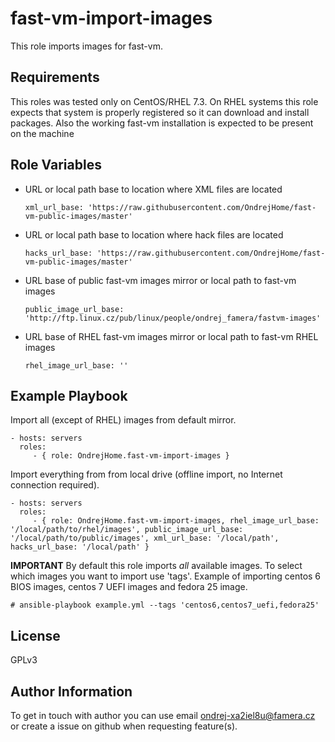 fast-vm-import-images
=====================

This role imports images for fast-vm.

Requirements
------------

This roles was tested only on CentOS/RHEL 7.3. On RHEL systems this role expects that system is properly registered so it can download and install packages.
Also the working fast-vm installation is expected to be present on the machine

Role Variables
--------------

  - URL or local path base to location where XML files are located
    ```
    xml_url_base: 'https://raw.githubusercontent.com/OndrejHome/fast-vm-public-images/master'
    ```

  - URL or local path base to location where hack files are located
    ```
    hacks_url_base: 'https://raw.githubusercontent.com/OndrejHome/fast-vm-public-images/master'
    ```

  - URL base of public fast-vm images mirror or local path to fast-vm images
    ```
    public_image_url_base: 'http://ftp.linux.cz/pub/linux/people/ondrej_famera/fastvm-images'
    ```

  - URL base of RHEL fast-vm images mirror or local path to fast-vm RHEL images
    ```
    rhel_image_url_base: ''
    ```

Example Playbook
----------------

Import all (except of RHEL) images from default mirror.

    - hosts: servers
      roles:
         - { role: OndrejHome.fast-vm-import-images }


Import everything from from local drive (offline import, no Internet connection required).

    - hosts: servers
      roles:
         - { role: OndrejHome.fast-vm-import-images, rhel_image_url_base: '/local/path/to/rhel/images', public_image_url_base: '/local/path/to/public/images', xml_url_base: '/local/path', hacks_url_base: '/local/path' }


**IMPORTANT** By default this role imports _all_ available images. To select which images you want to import use 'tags'.
Example of importing centos 6 BIOS images, centos 7 UEFI images and fedora 25 image.

    # ansible-playbook example.yml --tags 'centos6,centos7_uefi,fedora25'

License
-------

GPLv3

Author Information
------------------

To get in touch with author you can use email ondrej-xa2iel8u@famera.cz or create a issue on github when requesting feature(s).
